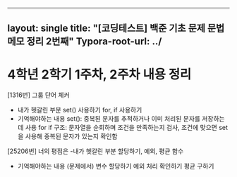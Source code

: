 ----
layout: single
title: "[코딩테스트] 백준 기초 문제 문법 메모 정리 2번째"
Typora-root-url: ../
----
# 4학년 2학기 1주차, 2주차 내용 정리

[1316번] 그룹 단어 체커
- 내가 헷갈린 부분
set() 사용하기
for, if 사용하기
- 기억해야하는 내용
set(): 중복된 문자를 추적하거나 이미 처리된 문자를 저장하는데 사용
for if 구조: 문자열을 순회하며 조건을 만족하는지 검사, 조건에 맞으면 set을 사용해 중복된 문자가 있는지 확인함

[25206번] 너의 평점은
-내가 헷갈린 부분
할당하기, 예외, 평균 함수
- 기억해야하는 내용
(문제에서)
변수 할당하기
예외 처리 확인하기
평균 구하기 
